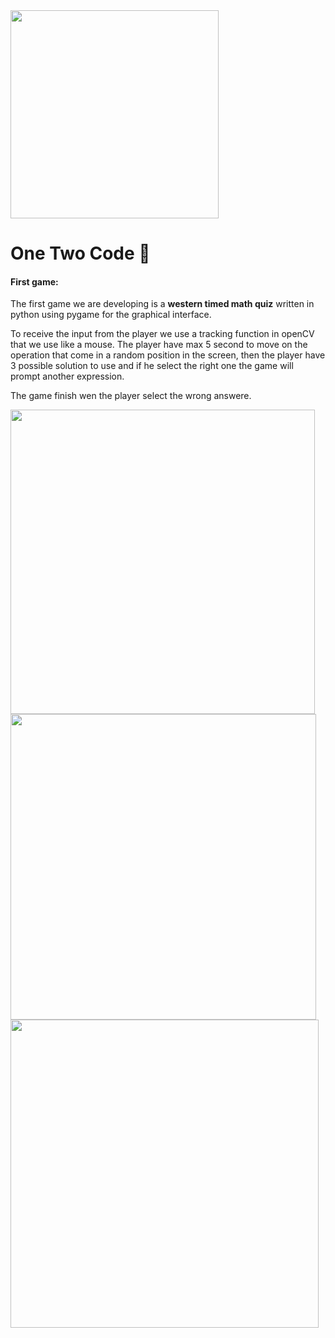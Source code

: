 <img title="" src="https://cdn.discordapp.com/attachments/815644475661090819/816624278493593620/LogoPNG.png" alt="" width="333" data-align="center">

# One Two Code :unicorn:

#### First game:

The first game we are developing is a **western timed math quiz** written in python using pygame for the graphical interface.

To receive the input from the player we use a tracking function in openCV that we use like a mouse. The player have max 5 second to move on the operation that come in a random position in the screen, then the player have 3 possible solution to use and if he select the right one the game will prompt another expression.

The game finish wen the player select the wrong answere.

<img title="" src="https://cdn.discordapp.com/attachments/816631707817869323/816631940874502175/unknown.png" alt="" width="487" data-align="center">

<img title="" src="https://cdn.discordapp.com/attachments/816631707817869323/816631920204316702/unknown.png" alt="" data-align="center" width="489">

<img title="" src="https://cdn.discordapp.com/attachments/816631707817869323/816632039700037632/unknown.png" alt="" data-align="center" width="493">
